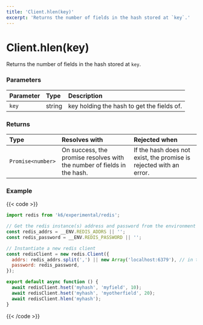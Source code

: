 ```yaml
---
title: 'Client.hlen(key)'
excerpt: 'Returns the number of fields in the hash stored at `key`.'
---
```


# Client.hlen(key)

Returns the number of fields in the hash stored at `key`.

### Parameters

| Parameter | Type   | Description                                |
| :-------- | :----- | :----------------------------------------- |
| `key`     | string | key holding the hash to get the fields of. |

### Returns

| Type              | Resolves with                                                           | Rejected when                                                      |
| :---------------- | :---------------------------------------------------------------------- | :----------------------------------------------------------------- |
| `Promise<number>` | On success, the promise resolves with the number of fields in the hash. | If the hash does not exist, the promise is rejected with an error. |

### Example

{{< code >}}

```javascript
import redis from 'k6/experimental/redis';

// Get the redis instance(s) address and password from the environment
const redis_addrs = __ENV.REDIS_ADDRS || '';
const redis_password = __ENV.REDIS_PASSWORD || '';

// Instantiate a new redis client
const redisClient = new redis.Client({
  addrs: redis_addrs.split(',') || new Array('localhost:6379'), // in the form of 'host:port', separated by commas
  password: redis_password,
});

export default async function () {
  await redisClient.hset('myhash', 'myfield', 10);
  await redisClient.hset('myhash', 'myotherfield', 20);
  await redisClient.hlen('myhash');
}
```

{{< /code >}}
